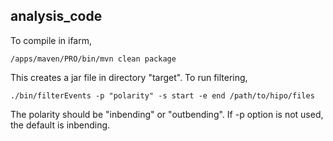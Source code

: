 ## analysis_code


To compile in ifarm,

```
/apps/maven/PRO/bin/mvn clean package
```
This creates a jar file in directory "target".
To run filtering,

```
./bin/filterEvents -p "polarity" -s start -e end /path/to/hipo/files
```
The polarity should be "inbending" or "outbending". If -p option is not used, the default is inbending.